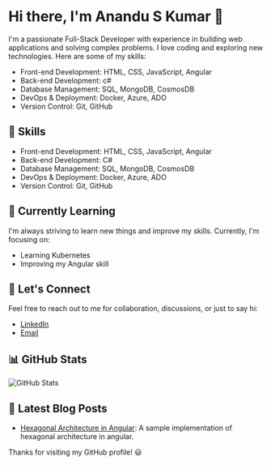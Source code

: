 # Hi there, I'm Anandu S Kumar 👋

I'm a passionate Full-Stack Developer with experience in building web applications and solving complex problems. I love coding and exploring new technologies. Here are some of my skills:

- Front-end Development: HTML, CSS, JavaScript, Angular
- Back-end Development: c#
- Database Management: SQL, MongoDB, CosmosDB
- DevOps & Deployment: Docker, Azure, ADO
- Version Control: Git, GitHub


## 🔧 Skills

- Front-end Development: HTML, CSS, JavaScript, Angular
- Back-end Development: C#
- Database Management: SQL, MongoDB, CosmosDB
- DevOps & Deployment: Docker, Azure, ADO
- Version Control: Git, GitHub

## 🌱 Currently Learning

I'm always striving to learn new things and improve my skills. Currently, I'm focusing on:

- Learning Kubernetes
- Improving my Angular skill

## 💬 Let's Connect

Feel free to reach out to me for collaboration, discussions, or just to say hi:

- [LinkedIn](www.linkedin.com/in/anandu-s-kumar-962948146)
- [Email](mailto:ananduskumar96@gmail.com)

## 📊 GitHub Stats

![GitHub Stats](https://github-readme-stats.vercel.app/api?username=AnanduSK&show_icons=true&count_private=true)

## 📝 Latest Blog Posts

- [Hexagonal Architecture in Angular](https://medium.com/@ananduskumar96/building-maintainable-angular-apps-with-hexagonal-architecture-c38c4fbe6e7b): A sample implementation of hexagonal architecture in angular.
  

Thanks for visiting my GitHub profile! 😃
